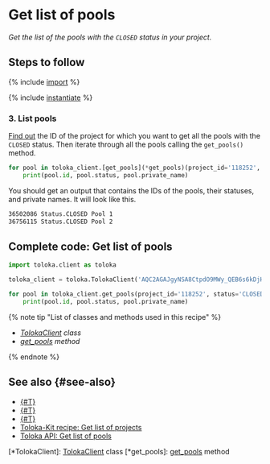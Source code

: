 # Get list of pools

_Get the list of the pools with the `CLOSED` status in your project._

## Steps to follow

{% include [import](../_includes/recipes/import.md) %}

{% include [instantiate](../_includes/recipes/instantiate.md) %}

### 3. List pools

[Find out](./get-projects.md) the ID of the project for which you want to get all the pools with the `CLOSED` status. Then iterate through all the pools calling the `get_pools()` method.

```python
for pool in toloka_client.[get_pools](*get_pools)(project_id='118252', status='CLOSED'):
    print(pool.id, pool.status, pool.private_name)
```

You should get an output that contains the IDs of the pools, their statuses, and private names. It will look like this.

```bash
36502086 Status.CLOSED Pool 1
36756115 Status.CLOSED Pool 2
```

## Complete code: Get list of pools

```python
import toloka.client as toloka

toloka_client = toloka.TolokaClient('AQC2AGAJgyNSA8CtpdO9MWy_QEB6s6kDjHUoElE', 'PRODUCTION')

for pool in toloka_client.get_pools(project_id='118252', status='CLOSED'):
    print(pool.id, pool.status, pool.private_name)
```

{% note tip "List of classes and methods used in this recipe" %}

- _[TolokaClient](../reference/toloka.client.TolokaClient.md) class_
- _[get_pools](../reference/toloka.client.TolokaClient.get_pools.md) method_

{% endnote %}

## See also {#see-also}

- [{#T}](../../guide/concepts/overview.md)
- [{#T}](./learn-basics.md)
- [{#T}](./use-cases.md)
- [Toloka-Kit recipe: Get list of projects](./get-projects.md)
- [Toloka API: Get list of pools](https://toloka.ai/docs/api/api-reference/#get-/pools)

[*TolokaClient]: [TolokaClient](../reference/toloka.client.TolokaClient.md) class
[*get_pools]: [get_pools](../reference/toloka.client.TolokaClient.get_pools.md) method